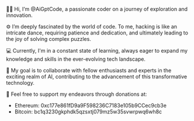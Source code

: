 🦹‍♂️ Hi, I’m @AiGptCode, a passionate coder on a journey of exploration and innovation.
 
⚙️ I’m deeply fascinated by the world of code. To me, hacking is like an intricate dance, requiring patience and dedication, and ultimately leading to the joy of solving complex puzzles.

💻 Currently, I'm in a constant state of learning, always eager to expand my knowledge and skills in the ever-evolving tech landscape.

🥇 My goal is to collaborate with fellow enthusiasts and experts in the exciting realm of AI, contributing to the advancement of this transformative technology.

💞️ Feel free to support my endeavors through donations at:
   - Ethereum: 0xc177e861fD9a9F598236C7183e105b9CCec9cb3e
   - Bitcoin: bc1q3230gkphdk5qzsxtj079mz5w35svwrpwq6wh8c

<!---
AiGptCode/AiGptCode is a ✨ special ✨ repository because its `README.md` (this file) appears on your GitHub profile.
You can click the Preview link to take a look at your changes.
-->
